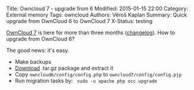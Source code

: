 Title: Owncloud 7 - upgrade from 6
Modified: 2015-01-15 22:00
Category: External memory
Tags: owncloud
Authors: Věroš Kaplan
Summary: Quick upgrade from OwnCloud 6 to OwnCloud 7
X-Status: testing

[OwnCloud 7][owncloud7] is here for more than three months ([changelog][owncloud-changelog]). How to upgrade from
OwnCloud 6?

The good news: it's easy.

* Make backups
* [Download][owncloud-download] .tar.gz package and extract it
* Copy `owncloud6/config/config.php` to `owncloud7/config/config.pjp`
* Run migration tasks by: ` sudo -u apache php occ upgrade`

[owncloud7]: http://www.owncloud.com/seven/
[owncloud-download]: https://owncloud.org/install/#instructions-server
[owncloud-changelog]: https://owncloud.org/releases/Changelog

